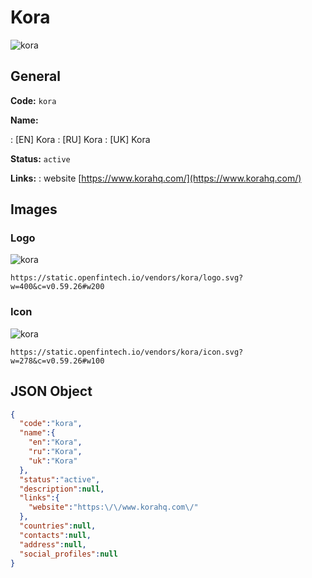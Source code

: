 
# Kora 
![kora](https://static.openfintech.io/vendors/kora/logo.svg?w=400&c=v0.59.26#w200)  

## General 
 
**Code:** `kora` 
 
**Name:** 
 
:	[EN] Kora 
:	[RU] Kora 
:	[UK] Kora 
 
**Status:** `active` 
 
**Links:** 
: website [https://www.korahq.com/](https://www.korahq.com/) 
 

## Images 

### Logo 
 
![kora](https://static.openfintech.io/vendors/kora/logo.svg?w=400&c=v0.59.26#w200)  

```
https://static.openfintech.io/vendors/kora/logo.svg?w=400&c=v0.59.26#w200
```  

### Icon 
 
![kora](https://static.openfintech.io/vendors/kora/icon.svg?w=278&c=v0.59.26#w100)  

```
https://static.openfintech.io/vendors/kora/icon.svg?w=278&c=v0.59.26#w100
```  

## JSON Object 

```json
{
  "code":"kora",
  "name":{
    "en":"Kora",
    "ru":"Kora",
    "uk":"Kora"
  },
  "status":"active",
  "description":null,
  "links":{
    "website":"https:\/\/www.korahq.com\/"
  },
  "countries":null,
  "contacts":null,
  "address":null,
  "social_profiles":null
}
```  

